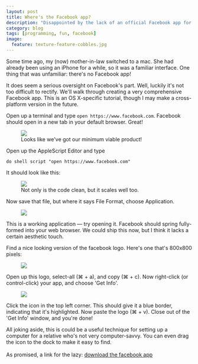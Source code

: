 ```yaml
---
layout: post
title: Where's the Facebook app?
description: "Disappointed by the lack of an official Facebook app for your Mac? Make your own! (download provided for the lazy)"
category: blog
tags: [programming, fun, facebook]
image:
  feature: texture-feature-cobbles.jpg
---
```


Some time ago, my (now) mother-in-law switched to a mac. She had already been using an iPhone for a while, so it was a familiar interface. One thing that was unfamiliar: there's no Facebook app! 

It does seem a serious oversight on Facebook's part. Well, luckily it's not too difficult to rectify. We'll walk through creating a very comprehensive Facebook app. This is an OS X-specific tutorial, though I may make a cross-platform version in the future.

Open up a terminal and type `open https://www.facebook.com`. Facebook should open in a new tab in your default browser. Great! 

<figure>
    <img src="{{ site.url }}/images/fbt/mvp.png">
    <figcaption>Looks like we've got our minimum viable product!</figcaption>
</figure>

Open up the AppleScript Editor and type

```applescript
do shell script "open https://www.facebook.com"
```

It should look like this:

<figure>
    <img src="{{ site.url }}/images/fbt/applescript.png">
    <figcaption>Not only is the code clean, but it scales well too.</figcaption>
</figure>

Now save that file, but where it says File Format, choose Application.

<figure>
	<img src="{{ site.url }}/images/fbt/save_applescript.png">
</figure>

This is a working application &mdash; try opening it. Facebook should spring fully-formed into your web browser. We could ship this now, but I think it lacks a certain aesthetic touch.

Find a nice looking version of the facebook logo. Here's one that's 800x800 pixels:

<figure>
	<img src="{{ site.url }}/images/fbt/fbl.png">
</figure>

Open up this logo, select-all (⌘ + a), and copy (⌘ + c). Now right-click (or control-click) your app, and choose 'Get Info'. 

<figure>
	<img src="{{ site.url }}/images/fbt/get_info_highlight.png">
</figure>

Click the icon in the top left corner. This should give it a blue border, indicating that it's highlighted. Now paste the logo (⌘ + v). Close out of the 'Get Info' window, and you're done!

All joking aside, this is could be a useful technique for setting up a computer for a relative who's not very computer-savvy. You can even drag the icon to the dock to make it easy to find.
<br>
<br>
As promised, a link for the lazy: <a href="{{ site.url }}/extras/facebook.zip" class="btn">download the facebook app</a>
